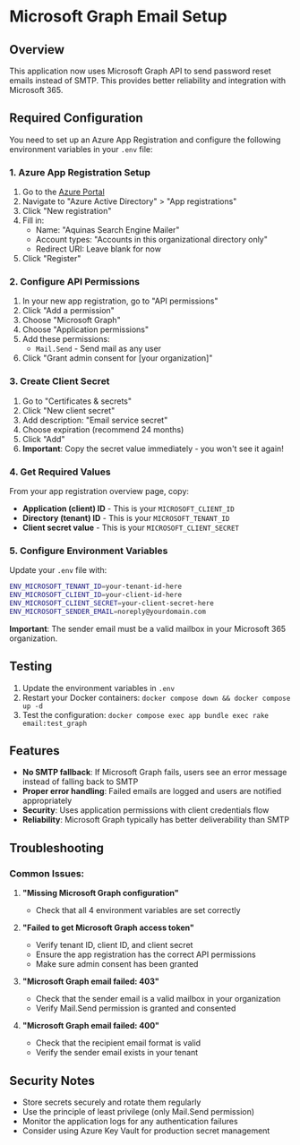# Microsoft Graph Email Setup

## Overview
This application now uses Microsoft Graph API to send password reset emails instead of SMTP. This provides better reliability and integration with Microsoft 365.

## Required Configuration

You need to set up an Azure App Registration and configure the following environment variables in your `.env` file:

### 1. Azure App Registration Setup

1. Go to the [Azure Portal](https://portal.azure.com)
2. Navigate to "Azure Active Directory" > "App registrations"
3. Click "New registration"
4. Fill in:
   - Name: "Aquinas Search Engine Mailer"
   - Account types: "Accounts in this organizational directory only"
   - Redirect URI: Leave blank for now
5. Click "Register"

### 2. Configure API Permissions

1. In your new app registration, go to "API permissions"
2. Click "Add a permission"
3. Choose "Microsoft Graph"
4. Choose "Application permissions"
5. Add these permissions:
   - `Mail.Send` - Send mail as any user
6. Click "Grant admin consent for [your organization]"

### 3. Create Client Secret

1. Go to "Certificates & secrets"
2. Click "New client secret"
3. Add description: "Email service secret"
4. Choose expiration (recommend 24 months)
5. Click "Add"
6. **Important**: Copy the secret value immediately - you won't see it again!

### 4. Get Required Values

From your app registration overview page, copy:
- **Application (client) ID** - This is your `MICROSOFT_CLIENT_ID`
- **Directory (tenant) ID** - This is your `MICROSOFT_TENANT_ID`
- **Client secret value** - This is your `MICROSOFT_CLIENT_SECRET`

### 5. Configure Environment Variables

Update your `.env` file with:

```bash
ENV_MICROSOFT_TENANT_ID=your-tenant-id-here
ENV_MICROSOFT_CLIENT_ID=your-client-id-here  
ENV_MICROSOFT_CLIENT_SECRET=your-client-secret-here
ENV_MICROSOFT_SENDER_EMAIL=noreply@yourdomain.com
```

**Important**: The sender email must be a valid mailbox in your Microsoft 365 organization.

## Testing

1. Update the environment variables in `.env`
2. Restart your Docker containers: `docker compose down && docker compose up -d`
3. Test the configuration: `docker compose exec app bundle exec rake email:test_graph`

## Features

- **No SMTP fallback**: If Microsoft Graph fails, users see an error message instead of falling back to SMTP
- **Proper error handling**: Failed emails are logged and users are notified appropriately
- **Security**: Uses application permissions with client credentials flow
- **Reliability**: Microsoft Graph typically has better deliverability than SMTP

## Troubleshooting

### Common Issues:

1. **"Missing Microsoft Graph configuration"**
   - Check that all 4 environment variables are set correctly

2. **"Failed to get Microsoft Graph access token"**
   - Verify tenant ID, client ID, and client secret
   - Ensure the app registration has the correct API permissions
   - Make sure admin consent has been granted

3. **"Microsoft Graph email failed: 403"**
   - Check that the sender email is a valid mailbox in your organization
   - Verify Mail.Send permission is granted and consented

4. **"Microsoft Graph email failed: 400"**
   - Check that the recipient email format is valid
   - Verify the sender email exists in your tenant

## Security Notes

- Store secrets securely and rotate them regularly
- Use the principle of least privilege (only Mail.Send permission)
- Monitor the application logs for any authentication failures
- Consider using Azure Key Vault for production secret management
